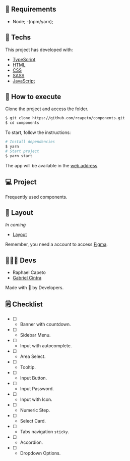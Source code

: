 ## 📜 Requirements
- Node;
-(npm/yarn);

## 🧪 Techs

This project has developed with:

- [TypeScript](https://www.typescriptlang.org/)
- [HTML](https://developer.mozilla.org/pt-BR/docs/Web/HTML)
- [CSS](https://www.w3schools.com/cssref/)
- [SASS](https://sass-lang.com)
- [JavaScript](https://developer.mozilla.org/pt-BR/docs/Web/JavaScript)

## 🚀 How to execute

Clone the project and access the folder.

```bash
$ git clone https://github.com/rcapeto/components.git
$ cd components
```

To start, follow the instructions:
```bash
# Install dependencies
$ yarn
# Start project
$ yarn start
```
The app will be available in the [web address](http://localhost:3333).

## 💻 Project

Frequently used components.

## 🔖 Layout

*In coming*

- [Layout](/) 

Remember, you need a account to access [Figma](http://figma.com/).

## 👨🏻‍💻 Devs
- Raphael Capeto
- [Gabriel Cintra](https://github.com/gblcintra)

Made with 🖤 by Developers.

## 🗒 Checklist
- [ ] - Banner with countdown.
- [ ] - Sidebar Menu.
- [ ] - Input with autocomplete.
- [ ] - Area Select.
- [ ] - Tooltip.
- [ ] - Input Button.
- [ ] - Input Password.
- [ ] - Input with Icon.
- [ ] - Numeric Step.
- [ ] - Select Card.
- [ ] - Tabs navigation `sticky`.
- [ ] - Accordion.
- [ ] - Dropdown Options.

